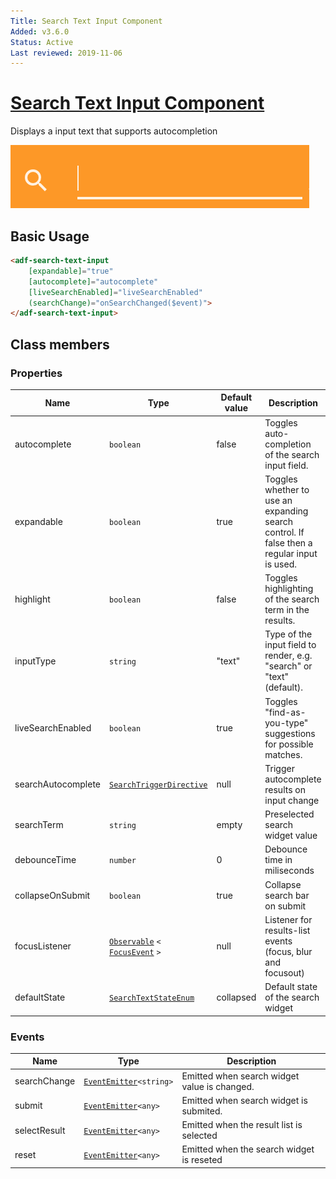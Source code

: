 ```yaml
---
Title: Search Text Input Component
Added: v3.6.0
Status: Active
Last reviewed: 2019-11-06
---
```


# [Search Text Input Component](../../../lib/core/search-text/search-text-input.component.ts "Defined in search-text-input.component.ts")

Displays a input text that supports autocompletion

![Text Widget](../../docassets/images/search-text-input.png)

## Basic Usage

```html
<adf-search-text-input
    [expandable]="true"
    [autocomplete]="autocomplete"
    [liveSearchEnabled]="liveSearchEnabled"
    (searchChange)="onSearchChanged($event)">
</adf-search-text-input>
```

## Class members

### Properties

| Name | Type | Default value | Description |
| ---- | ---- | ------------- | ----------- |
| autocomplete | `boolean` | false | Toggles auto-completion of the search input field. |
| expandable | `boolean` | true | Toggles whether to use an expanding search control. If false then a regular input is used. |
| highlight | `boolean` | false | Toggles highlighting of the search term in the results. |
| inputType | `string` | "text" | Type of the input field to render, e.g. "search" or "text" (default). |
| liveSearchEnabled | `boolean` | true | Toggles "find-as-you-type" suggestions for possible matches. |
| searchAutocomplete | [`SearchTriggerDirective`](../../../lib/core/search-text/search-trigger.directive.ts) | null | Trigger autocomplete results on input change |
| searchTerm | `string` | empty | Preselected search widget value |
| debounceTime | `number` | 0 | Debounce time in miliseconds |
| collapseOnSubmit | `boolean` | true | Collapse search bar on submit |
| focusListener | [`Observable`](http://reactivex.io/documentation/observable.html) `<` [`FocusEvent`](https://developer.mozilla.org/en-US/docs/Web/API/FocusEvent) `>` | null | Listener for results-list events (focus, blur and focusout) |
| defaultState | [`SearchTextStateEnum`](../../../lib/core/models/search-text-input.model.ts) | collapsed | Default state of the search widget |

### Events

| Name | Type | Description |
| ---- | ---- | ----------- |
| searchChange | [`EventEmitter`](https://angular.io/api/core/EventEmitter)`<string>` | Emitted when search widget value is changed. |
| submit | [`EventEmitter`](https://angular.io/api/core/EventEmitter)`<any>` | Emitted when search widget is submited. |
| selectResult | [`EventEmitter`](https://angular.io/api/core/EventEmitter)`<any>` | Emitted when the result list is selected |
| reset | [`EventEmitter`](https://angular.io/api/core/EventEmitter)`<any>` | Emitted when the search widget is reseted |